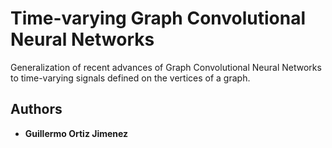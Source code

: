 # Time-varying Graph Convolutional Neural Networks

Generalization of recent advances of Graph Convolutional Neural Networks to time-varying signals defined on the vertices of a graph.


## Authors

* **Guillermo Ortiz Jimenez**